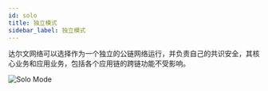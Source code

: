 ```yaml
---
id: solo
title: 独立模式 
sidebar_label: 独立模式
---
```


达尔文网络可以选择作为一个独立的公链网络运行，并负责自己的共识安全，其核心业务和应用业务，包括各个应用链的跨链功能不受影响。

<div style="max-width:500px;">

![Solo Mode](assets/solo-mode-cn.png)

</div>
